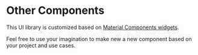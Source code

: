 # Other Components

This UI library is customized based on [Material Components widgets](https://docs.flutter.dev/development/ui/widgets/material).

Feel free to use your imagination to make new a new component based on your project and use cases.
